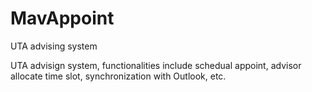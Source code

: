 # MavAppoint
UTA advising system

UTA advisign system, functionalities include schedual appoint, advisor allocate time slot, synchronization with Outlook, etc.
